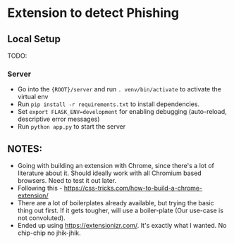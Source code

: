 # Extension to detect Phishing

## Local Setup
TODO:

### Server
- Go into the `{ROOT}/server` and run `. venv/bin/activate` to activate the virtual env 
- Run `pip install -r requirements.txt` to install dependencies.
- Set `export FLASK_ENV=development` for enabling debugging (auto-reload, descriptive error messages)
- Run `python app.py` to start the server

## NOTES:
- Going with building an extension with Chrome, since there's a lot of literature about it. Should ideally work with all Chromium based browsers. Need to test it out later.
- Following this - https://css-tricks.com/how-to-build-a-chrome-extension/
- There are a lot of boilerplates already available, but trying the basic thing out first. If it gets tougher, will use a boiler-plate (Our use-case is not convoluted).
- Ended up using https://extensionizr.com/. It's exactly what I wanted. No chip-chip no jhik-jhik.


